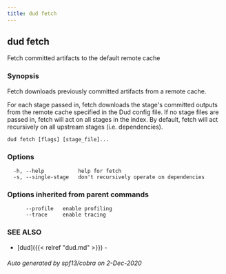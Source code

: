 ```yaml
---
title: dud fetch
---
```

## dud fetch

Fetch committed artifacts to the default remote cache

### Synopsis

Fetch downloads previously committed artifacts from a remote cache.

For each stage passed in, fetch downloads the stage's committed outputs from the
remote cache specified in the Dud config file. If no stage files are passed
in, fetch will act on all stages in the index. By default, fetch will act
recursively on all upstream stages (i.e. dependencies).

```
dud fetch [flags] [stage_file]...
```

### Options

```
  -h, --help           help for fetch
  -s, --single-stage   don't recursively operate on dependencies
```

### Options inherited from parent commands

```
      --profile   enable profiling
      --trace     enable tracing
```

### SEE ALSO

* [dud]({{< relref "dud.md" >}})	 - 

###### Auto generated by spf13/cobra on 2-Dec-2020
